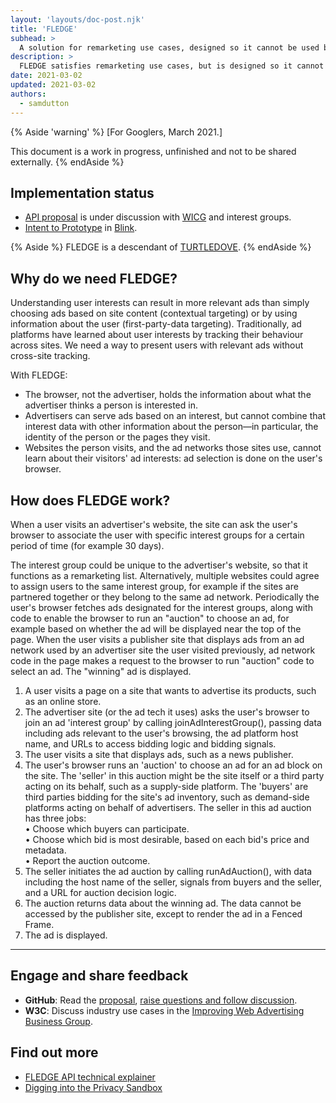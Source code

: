 ```yaml
---
layout: 'layouts/doc-post.njk'
title: 'FLEDGE'
subhead: >
  A solution for remarketing use cases, designed so it cannot be used by third parties to track user browsing behaviour.
description: >
  FLEDGE satisfies remarketing use cases, but is designed so it cannot be used by third parties to track user browsing behaviour. The API enables on-device "auctions" by the browser to choose relevant ads, based on websites the user has previously visited. 
date: 2021-03-02
updated: 2021-03-02
authors:
  - samdutton
---
```


{% Aside 'warning' %}
[For Googlers, March 2021.]

This document is a work in progress, unfinished and not to be shared externally.
{% endAside %}


## Implementation status

* [API proposal](https://github.com/WICG/turtledove/blob/master/FLEDGE.md) is under discussion with [WICG](https://www.w3.org/community/wicg/) and interest groups.
* [Intent to Prototype](https://groups.google.com/a/chromium.org/g/blink-dev/c/w9hm8eQCmNI) in 
[Blink](https://www.chromium.org/blink).


{% Aside %}
FLEDGE is a descendant of [TURTLEDOVE](https://github.com/WICG/turtledove).
{% endAside %}


## Why do we need FLEDGE?

Understanding user interests can result in more relevant ads than simply choosing ads based on site 
content (contextual targeting) or by using information about the user (first-party-data targeting).
Traditionally, ad platforms have learned about user interests by tracking their behaviour across 
sites. We need a way to present users with relevant ads without cross-site tracking.

With FLEDGE:

* The browser, not the advertiser, holds the information about what the advertiser thinks a person 
is interested in. 
* Advertisers can serve ads based on an interest, but cannot combine that interest data with other 
information about the person—in particular, the identity of the person or the pages they visit.
* Websites the person visits, and the ad networks those sites use, cannot learn about their 
visitors' ad interests: ad selection is done on the user's browser.



## How does FLEDGE work?

When a user visits an advertiser's website, the site can ask the user's browser to associate the 
user with specific interest groups for a certain period of time (for example 30 days).

The interest group could be unique to the advertiser's website, so that it functions as a 
remarketing list.  Alternatively, multiple websites could agree to assign users to the same interest 
group, for example if the sites are partnered together or they belong to the same ad network. 
Periodically the user's browser fetches ads designated for the interest groups, along with code to 
enable the browser to run an "auction" to choose an ad, for example based on whether the ad will be 
displayed near the top of the page. When the user visits a publisher site that displays ads from an 
ad network used by an advertiser site the user visited previously, ad network code in the page makes 
a request to the browser to run "auction" code to select an ad. The "winning" ad is displayed.


1. A user visits a page on a site that wants to advertise its products, such as an online store.
1. The advertiser site (or the ad tech it uses) asks the user's browser to join an ad 'interest group' by calling joinAdInterestGroup(), passing data including ads relevant to the user's browsing, the ad platform host name, and URLs to access bidding logic and bidding signals.
1. The user visits a site that displays ads, such as a news publisher.
1. The user's browser runs an 'auction' to choose an ad for an ad block on the site. The 'seller' in this auction might be the site itself or a third party acting on its behalf, such as a supply-side platform. The 'buyers' are third parties bidding for the site's ad inventory, such as demand-side platforms acting on behalf of advertisers. The seller in this ad auction has three jobs:<br>
• Choose which buyers can participate.<br>
• Choose which bid is most desirable, based on each bid's price and metadata.<br>
• Report the auction outcome.<br>
1. The seller initiates the ad auction by calling runAdAuction(), with data including the host name of the seller, signals from buyers and the seller, and a URL for auction decision logic.
1. The auction returns data about the winning ad. The data cannot be accessed by the publisher site, except to render the ad in a Fenced Frame.
1. The ad is displayed.

---

## Engage and share feedback

* **GitHub**: Read the [proposal](https://github.com/WICG/turtledove/blob/master/FLEDGE.md), [raise 
questions and follow discussion](https://github.com/WICG/turtledove/issues).
* **W3C**: Discuss industry use cases in the [Improving Web Advertising Business&nbsp;Group](https://www.w3.org/community/web-adv/participants).


## Find out more

* [FLEDGE API technical explainer](https://github.com/WICG/turtledove/blob/master/FLEDGE.md)
* [Digging into the Privacy Sandbox](https://web.dev/digging-into-the-privacy-sandbox)

